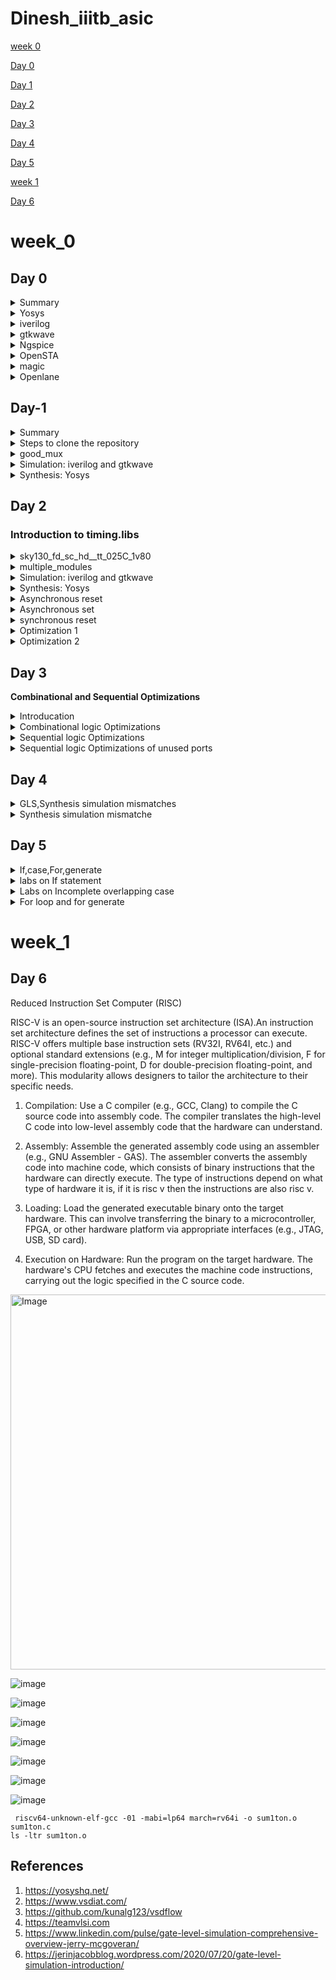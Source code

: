 # Dinesh_iiitb_asic

[week 0](#week_0)

[Day 0](#day-0)

[Day 1](#day-1)

[Day 2](#day-2)

[Day 3](#day-3)

[Day 4](#day-4)

[Day 5](#day-5)

[week 1](#week_1)

[Day 6](#day-6)

 
# week_0

## Day 0

<details>
 <summary> Summary </summary>
	
I installed the needed tools.

</details>	
	
 <details>
 <summary> Yosys </summary>

### **YOSYS**

 I installed Yosys using the following commands:
```bash
git clone https://github.com/YosysHQ/yosys.git
cd yosys-master 
sudo apt install make 
sudo apt-get install build-essential clang bison flex \
    libreadline-dev gawk tcl-dev libffi-dev git \
    graphviz xdot pkg-config python3 libboost-system-dev \
    libboost-python-dev libboost-filesystem-dev zlib1g-dev
make 
sudo make install
```
Below is the screenshot showing sucessful installation:

![Screenshot from 2023-07-31 09-58-15](https://github.com/DINESHIIITB/Dinesh_iiitb_asic/assets/140998565/3f61c7b7-3433-4971-91dc-dc036abd6afa)


</details>
<details>
    <summary>
    iverilog 
    </summary>

### **iVerilog**

I installed iverilog using the following command:
```
sudo apt-get install iverilog
```
Below is the screenshot showing successful launch:
	
![image](https://github.com/DINESHIIITB/Dinesh_iiitb_asic/assets/140998565/f8c4f07e-8666-4cd9-ab5a-d8b110b8da0b)



</details>
<details>
<summary>
    gtkwave
</summary>

### **GTKWave**

I installed gtkwave using the following command:

```
sudo apt-get install gtkwave
```

Below is the screenshot showing successful launch
![image](https://github.com/DINESHIIITB/Dinesh_iiitb_asic/assets/140998565/49a03a90-80f9-4a97-bec4-5153133ba204)
![image](https://github.com/DINESHIIITB/Dinesh_iiitb_asic/assets/140998565/19e8e91c-9507-4839-bdb1-72bbe02bcf34)

</details>
<details>
<summary>
    Ngspice
</summary>


### **NgSpice**

 I downloaded the tarball from https://sourceforge.net/projects/ngspice/files/ to a local directory and unpacked it using the following commands:
 ```bash
tar -zxvf ngspice-37.tar.gz
cd ngspice-37
mkdir release
cd release
../configure  --with-x --with-readline=yes --disable-debug
make
sudo make install
 ```
Below is the screenshot showing sucessful installation:

![image](https://github.com/DINESHIIITB/Dinesh_iiitb_asic/assets/140998565/37ee8c57-5007-4cc0-a046-9a4967a8e040)


</details>
 <details>
 <summary> OpenSTA </summary>

### **OpenSTA**

 I installed and built OpenSTA (including the needed packages) using the following commands:
 ```
sudo apt-get install cmake clang gcctcl swig bison flex
git clone https://github.com/The-OpenROAD-Project/OpenSTA.git
cd OpenSTA
mkdir build
cd build
cmake ..
make
```
Below is the screenshot showing sucessful installation:
![image](https://github.com/DINESHIIITB/Dinesh_iiitb_asic/assets/140998565/7ca9dc6e-e1b7-4d38-bcd9-60796a902546)

</details>
 <details>
 <summary> magic </summary>

 
### **Magic**

 I installed magic using the following commands:
  ```bash
sudo apt-get install m4
sudo apt-get install tcsh
sudo apt-get install csh
sudo apt-get install libx11-dev
sudo apt-get install tcl-dev tk-dev
sudo apt-get install libcairo2-dev
sudo apt-get install mesa-common-dev libglu1-mesa-dev
sudo apt-get install libncurses-dev
 ```
 Below is the screenshot showing sucessful installation:

 ![image](https://github.com/DINESHIIITB/Dinesh_iiitb_asic/assets/140998565/9d2ef33b-d50d-43ef-8a23-2dd8a45b9345)


</details>
 <details>
 <summary> Openlane
 </summary>


### **Openlane**

Prior to the installation of the OpenLane install the dependencies and packages using the command shown below :</br>
``` 
sudo apt-get update
sudo apt-get upgrade
sudo apt install -y build-essential python3 python3-venv python3-pip make git
```
Docker Installation :</br>
```
sudo apt install apt-transport-https ca-certificates curl software-properties-common
curl -fsSL https://download.docker.com/linux/ubuntu/gpg | sudo gpg --dearmor -o /usr/share/keyrings/docker-archive-keyring.gpg

echo "deb [arch=amd64 signed-by=/usr/share/keyrings/docker-archive-keyring.gpg] https://download.docker.com/linux/ubuntu $(lsb_release -cs) stable" | sudo tee /etc/apt/sources.list.d/docker.list > /dev/null

sudo apt update
sudo apt install docker-ce docker-ce-cli containerd.io
sudo docker run hello-world

sudo groupadd docker
sudo usermod -aG docker $USER
sudo reboot 


# Check for installation
sudo docker run hello-world
```

**Steps to install OpenLane, PDKs and Tools**</br>
```
cd $HOME
git clone https://github.com/The-OpenROAD-Project/OpenLane
cd OpenLane
make
make test
```
</details>

## Day-1



<details>
 <summary> Summary </summary>

This section shows how I simulated and synthesized a good_mux using iverilog and yosys respectively. iverilog generates from the RTL design and its testbench a value changing dump file (vcd). gtkwave is the tool used to plot the simulation results of the design. Yosys is a tool which synthesizes RTL designs into a netlist. It is also used to test the synthesized netlist when we provide it with a testbench.

</details>


<details>
 <summary> Steps to clone the repository </summary>

steps to clone the repository:
```bash
mkdir vlsi
cd vlsi
git clone https://github.com/kunalg123/vsdflow.git
git clone https://github.com/kunalg123/sky130RTLDesignAndSynthesisWorkshop.git
```

</details>	


<details>
 <summary> good_mux </summary>
The verilog codes for good_mux.v are taken from https://github.com/kunalg123/sky130RTLDesignAndSynthesisWorkshop.git

</details>

 <details>
 <summary> Simulation: iverilog and gtkwave </summary>

 
 I used the following commands to simulate and view the plots of the RTL design:
	
 ```bash
 iverilog <name verilog: good_mux.v> <name testbench: tb_good_mux.v>
 ./a.out
 gtkwave tb_good_mux.vcd
 ```
	
 Below is the screenshot of the gtkwave plots:
 ![image](https://github.com/DINESHIIITB/Dinesh_iiitb_asic/assets/140998565/7c4f28ad-dae6-41e0-a321-e3f71c1d2d9e)


		
I used the following commands to synthesize and view the design of the hierarchical multiple module:
		

 </details>

<details>
 <summary> Synthesis: Yosys </summary>
	
 In the directory of the verilog files, I used the following commands to synthesize and view the synthesized deisgn:
	
 ```bash
yosys> read_liberty -lib <path to lib file>
yosys> read_verilog <path to verilog file>
yosys> synth -top <top_module_name>
yosys> abc -liberty <path to lib file>
yosys> show
 ```
In ABC step we need  to confirm the inputs ,outputs ,internal signals

![image](https://github.com/DINESHIIITB/Dinesh_iiitb_asic/assets/140998565/bca8905e-0328-435f-a307-e6587a7e009f)

 Below is the screenshot of the synthesized design:
 
 ![image](https://github.com/DINESHIIITB/Dinesh_iiitb_asic/assets/140998565/0ff98c30-221b-45f5-93cb-4ddff06ef960)


 I used the following commands to generate the netlist:
 ```bash

 yosys> write_verilog -noattr <file_name_netlist.v>
 ```
 
 Below is the screenshot of the generated netlist:
 
 ![image](https://github.com/DINESHIIITB/Dinesh_iiitb_asic/assets/140998565/9e504712-1872-4e99-be94-ed7ba7e466f0)

 
</details>

## Day 2

### **Introduction to timing.libs**


<details>
 <summary> sky130_fd_sc_hd__tt_025C_1v80 </summary>

 The sky130_fd_sc_hd__tt_025C_1v80 name tells us that it is 130nm library and tt stands for typical, 025c is temperature,1v80 is voltage
 P-process
 V-volatge
 T-temperature
	
 ```bash
gvim  sky130_fd_sc_hd__tt_025C_1v80.lib

 ```
</details>


<details>
 <summary>multiple_modules </summary>
The verilog codes for good_mux.v are taken from https://github.com/kunalg123/sky130RTLDesignAndSynthesisWorkshop.git

</details>

 <details>
 <summary> Simulation: iverilog and gtkwave </summary>

 
 I used the following commands to simulate and view the plots of the RTL design:
	
 ```bash
 iverilog <name verilog:multiple_modules.v> <name testbench: tb_multiple_modules.v>
 ./a.out
 gtkwave tb_multiple_modules.vcd
 ```
 Below is the screenshot of the gtkwave plots:

 ![image](https://github.com/DINESHIIITB/Dinesh_iiitb_asic/assets/140998565/0f00fc74-e11f-4cdc-b901-f3e574e0b773)

		
I used the following commands to synthesize and view the design of the hierarchical multiple module:
		

 </details>

<details>
 <summary> Synthesis: Yosys </summary>
	
 In the directory of the verilog files, I used the following commands to synthesize and view the synthesized deisgn:
	
 ```bash
yosys> read_liberty -lib <path to lib file>
yosys> read_verilog <path to verilog file>
yosys> synth -top <top_module_name>
yosys> abc -liberty <path to lib file>
yosys> show
 ```
The synth -top<top_module_name> gives the detail information about design hierarchy,submodules and that has shown below

![image](https://github.com/DINESHIIITB/Dinesh_iiitb_asic/assets/140998565/bcf3784b-ee05-43d5-b2b1-4a3f0b4fc11c)

In ABC step we need  to confirm the inputs ,outputs ,internal signals

![image](https://github.com/DINESHIIITB/Dinesh_iiitb_asic/assets/140998565/b92b2665-3da5-41f2-ac35-6e60c63cc30e)

After executing show command , we can see the hierarchical design that contains submodule 1 and submodule 2

![image](https://github.com/DINESHIIITB/Dinesh_iiitb_asic/assets/140998565/68546208-4af6-460f-a0d3-9e1d20a8bf58)



I used the following commands to generate the netlist:
 
 ```bash

 yosys> write_verilog -noattr <file_name_netlist.v>
 yosys> !gvim multiple_modules_heir.v
 ```
 
 Below is the screenshot of the generated netlist:

![image](https://github.com/DINESHIIITB/Dinesh_iiitb_asic/assets/140998565/e3346dc9-cf32-46f4-aabf-2b7a2dea5f75)


yosys flatten is used to write flat netlist
```bash
 yosys> flatten
 yosys> write_verilog -noattr multiple_modules_flat.v>
 yosys> !gvim multiple_modules_flat.v
 ```

![image](https://github.com/DINESHIIITB/Dinesh_iiitb_asic/assets/140998565/c388013c-7f63-423f-be61-4c01008775c0)

Executing show command after flatten, we can see the hierarchical design that does not contains submodule 1 and submodule 2

![image](https://github.com/DINESHIIITB/Dinesh_iiitb_asic/assets/140998565/338fcc42-0693-4113-9677-aee72499e24d)


submodule level synthesis
If we instantiate the same sub module so many times, then iit is not required to synthesise the same module every time so we use sub module level synthesis
If we have very big module then it is very difficult to synthesise the whole module so we synthesise sub modules 

sub module1

![image](https://github.com/DINESHIIITB/Dinesh_iiitb_asic/assets/140998565/f8d27e0a-b8d3-4347-88ef-c6c021568349)

</details>


 <details>
 <summary> Asynchronous reset </summary>


![image](https://github.com/DINESHIIITB/Dinesh_iiitb_asic/assets/140998565/43b36e6b-5649-4d92-aac9-51aaa82de919)

![image](https://github.com/DINESHIIITB/Dinesh_iiitb_asic/assets/140998565/411bae3a-1ea3-43ac-8167-f8a5fe2aed2a)

</details>

 <details>
 <summary> Asynchronous set </summary>
	 
![image](https://github.com/DINESHIIITB/Dinesh_iiitb_asic/assets/140998565/f2e2a12e-637b-4d52-bd7e-be4b60a2892c)
	 
![image](https://github.com/DINESHIIITB/Dinesh_iiitb_asic/assets/140998565/38af5112-fb5c-4bbf-a69e-033b22264eaa)

</details>

 <details>
 <summary> synchronous reset </summary>
	 
![image](https://github.com/DINESHIIITB/Dinesh_iiitb_asic/assets/140998565/388ac745-efb7-4147-acaa-ead4acde6d9f)


![image](https://github.com/DINESHIIITB/Dinesh_iiitb_asic/assets/140998565/74f0e5ae-0864-4a31-a2eb-0788561c0621)

</details>

<details>
 <summary> Optimization 1  </summary>

	
 ### **Multiply by 2**
To perform multiplication we dont need hardware because we are adding zeores to lsb (2^n) n zeroes will be added to lsb adding zeroes can seen in the design and we confirm the same in netlist also. 

![image](https://github.com/DINESHIIITB/Dinesh_iiitb_asic/assets/140998565/41f3eca2-a2b0-47a3-80b0-a719a071679e)

![image](https://github.com/DINESHIIITB/Dinesh_iiitb_asic/assets/140998565/d792f082-8ee3-4b45-a4dc-12f56ea2ffd7)

</details>

<details>
 <summary> Optimization 2 </summary>
 

 ### **Multiply by 8**
 
 To perform multiplication we dont need hardware because we are adding zeores to lsb (2^n) n zeroes will be added to lsb adding zeroes can seen in the design and we confirm the same in netlist also. 
 
![image](https://github.com/DINESHIIITB/Dinesh_iiitb_asic/assets/140998565/1b29a38d-e039-4090-9a7b-d607f8930c1c)

![image](https://github.com/DINESHIIITB/Dinesh_iiitb_asic/assets/140998565/869032e6-1760-4a1a-9f4e-4e4c64017692)

</details>


## Day 3

**Combinational and Sequential Optimizations**
 
<details>
 <summary> Introducation </summary>

![image](https://github.com/DINESHIIITB/Dinesh_iiitb_asic/assets/140998565/49a0095f-f330-47e6-b313-8c02940a1849)


![image](https://github.com/DINESHIIITB/Dinesh_iiitb_asic/assets/140998565/1cbbef40-d954-469a-88af-9e3bfa253dbf)

</details>


<details>
 <summary> Combinational logic Optimizations  </summary>
	
**opt_check**

 In the directory of the verilog files, I used the following commands to synthesize and view the synthesized deisgn:
	
 ```bash
ls *opt_check*
yosys> read_liberty -lib <path to lib file>
yosys> read_verilog <path to verilog file>
yosys> synth -top <top_module_name>
yosys> opt_clean -purge
yosys> abc -liberty <path to lib file>
yosys> show
 ```
ls opt_check is used to find out what are the opt check files we are using.
opt_clean -purge is used to removes unused wires and cells. Expecting and gate and we got and gate.



![image](https://github.com/DINESHIIITB/Dinesh_iiitb_asic/assets/140998565/70f250d4-6ff0-4359-87c6-ad3f8daa5a4d)



**opt_check2**

Repeat the above following steps .Expecting OR gate and got OR gate

![image](https://github.com/DINESHIIITB/Dinesh_iiitb_asic/assets/140998565/3ffb8f3d-01fc-4cc5-86bf-aac06cfa95b3)

**opt_check3**

Repeat the above following steps .Expecting 3 input and gate and got 3 input and gate.

![image](https://github.com/DINESHIIITB/Dinesh_iiitb_asic/assets/140998565/f18c0591-1567-47e7-8598-f26fa50ba86b)


**opt_check4**

Repeat the above following steps .Expecting xnor between a and c input and got xnor gate.

![image](https://github.com/DINESHIIITB/Dinesh_iiitb_asic/assets/140998565/8f8b9d85-71b5-4adf-9b93-bf06b8c735e1)

**multiple_module_opt**

Repeat the above following steps  and use flatten command before the opt_clean -purge

![image](https://github.com/DINESHIIITB/Dinesh_iiitb_asic/assets/140998565/aabc0f09-4c21-4a55-9205-47381ac107e1)

**multiple_module_opt2**

![image](https://github.com/DINESHIIITB/Dinesh_iiitb_asic/assets/140998565/c4a2878e-9357-4e73-bf7f-3f68dc92c8dd)

</details>




<details>
 <summary> Sequential logic Optimizations  </summary>
 
 **dff_const1**
These are the sequential files using ,to display these sequential files,we need to give command in the directory of the verilog files
```
ls *dff*const*
```

![image](https://github.com/DINESHIIITB/Dinesh_iiitb_asic/assets/140998565/70bfff7a-143b-48c8-adc4-dd39a8e80d85)

I used the following commands to simulate and view the plots of the RTL design:
	
 ```bash
 iverilog dff_const1.v tb_dff_const1.v
 ./a.out
 gtkwave tb_dff_const1.vcd
 ```
The wave form clearly tells that it doesnt work like a inverter, the change in output will happen only at rsing edge of clock

![image](https://github.com/DINESHIIITB/Dinesh_iiitb_asic/assets/140998565/33c1b13d-f6b6-42ec-9a51-2a8648e409a1)

In the directory of the verilog files, I used the following commands to synthesize and view the synthesized deisgn:
	
 ```bash
yosys> read_liberty -lib <path to lib file>
yosys> read_verilog <path to verilog file>
yosys> synth -top <top_module_name>
yosys> dfflibmap -liberty ../lib/<path to the file>
yosys> abc -liberty <path to lib file>
yosys> show
 ```
In statistics s_dff_ppo has got 1.i,e there is one dflipflop. The commmand dfflibmap is used to tell the synthesizer, what library has to be picked

![image](https://github.com/DINESHIIITB/Dinesh_iiitb_asic/assets/140998565/32bd35b3-a3d6-4f86-9a5f-78c0adfa4c71)

 
 **dff_const2**

 I used the following commands to simulate and view the plots of the RTL design:
	
 ```bash
 iverilog dff_const2.v tb_dff_const2.v
 ./a.out
 gtkwave tb_dff_const2.vcd
 ```
In this circuit output is always 1,regardless of input

![image](https://github.com/DINESHIIITB/Dinesh_iiitb_asic/assets/140998565/3fcc9225-eb7e-4807-8163-11835f7b7e74)

In the directory of the verilog files, I used the following commands to synthesize and view the synthesized deisgn,The commmand dfflibmap is used to tell the synthesizer, what library has to be picked
	
 ```bash
yosys> read_liberty -lib <path to lib file>
yosys> read_verilog <path to verilog file>
yosys> synth -top <top_module_name>
yosys> dfflibmap -liberty ../lib/<path to the file>
yosys> abc -liberty <path to lib file>
yosys> show
 ```

In statistics there is no dfliplfop and the design was matching with the statistics.we got the design as we expected, output is always one.

![image](https://github.com/DINESHIIITB/Dinesh_iiitb_asic/assets/140998565/0e498cf0-1cd8-46c9-bd55-a3ac21aff22f)


 **dff_const3**


 I used the above commands of iverilog to simulate and view the plots of the RTL design:

 we got the output as what we understood from the code ,except for one clock cycle the output is always on,
 
 ![image](https://github.com/DINESHIIITB/Dinesh_iiitb_asic/assets/140998565/fd0cef7c-5d70-45c6-ac22-0309464852eb)

 In the directory of the verilog files, I used the above commands to synthesize and view the synthesized deisgn,The commmand dfflibmap is used to tell the synthesizer, what library has to be picked. and we can see from the statistics the both flipflops are present and there no optimization has done to circuit.
 
 ![image](https://github.com/DINESHIIITB/Dinesh_iiitb_asic/assets/140998565/bbbbc629-687d-45cc-8b44-9cf3ed1a31a4)

 ![image](https://github.com/DINESHIIITB/Dinesh_iiitb_asic/assets/140998565/65eb3267-a96d-41cc-abb6-a8ae7e917e15)


 **dff_const4**

 ![image](https://github.com/DINESHIIITB/Dinesh_iiitb_asic/assets/140998565/8b960c55-175c-49d1-af03-524bcb8f45e5)


 ![image](https://github.com/DINESHIIITB/Dinesh_iiitb_asic/assets/140998565/d1612b3a-b429-4683-956e-f58a70f3c4aa)
 
 **dff_const5**

 ![image](https://github.com/DINESHIIITB/Dinesh_iiitb_asic/assets/140998565/1829e027-bac9-48f2-8483-e8aac981089a)


 ![image](https://github.com/DINESHIIITB/Dinesh_iiitb_asic/assets/140998565/83c50943-f602-46db-b32e-36d5d3e46cd3)

</details>
 
<details>
 <summary> Sequential logic Optimizations of unused ports  </summary>


In the directory of the verilog files, I used the above commands to synthesize and view the synthesized deisgn,according the verilog code its a 3 bit counter ,so we require 3 flip flops ,but if we see the statisctics and netllist design there is only on eflip flop.for getiing the output we are using one flip flop thats why the other two flopsgot optimized .
 
 ![image](https://github.com/DINESHIIITB/Dinesh_iiitb_asic/assets/140998565/7b3e8754-6c91-472b-b68b-8f04d3b3decb)


 ![image](https://github.com/DINESHIIITB/Dinesh_iiitb_asic/assets/140998565/f1a248ec-b350-4960-8290-7f2279751828)

before we are using one bit of the output ,now we changed the code to use all three bits and verifying the design is using three flip flops are not, as we expected the other two flops are not getting optimized.

 ![image](https://github.com/DINESHIIITB/Dinesh_iiitb_asic/assets/140998565/51717449-62ca-4467-af35-095889cf2d24)
 

 ![image](https://github.com/DINESHIIITB/Dinesh_iiitb_asic/assets/140998565/db22b6e6-e903-4803-a0c8-69400d96294b)

 </details>
 
## Day 4

<details>
 <summary> GLS,Synthesis simulation mismatches </summary>
	
### GLS (Gate-Level Simulation): 

Gate-level simulation is a type of electronic circuit simulation that operates at the gate-level abstraction of a digital design. In digital design, a design description is typically created using a hardware description language (HDL) like Verilog or VHDL. This high-level description is then synthesized into gate-level representations, where logical gates (AND, OR, NOT, etc.) and flip-flops are used to implement the design's functionality.

Gate-level simulation involves simulating the circuit at this lower level of abstraction. It helps to verify the correctness of the design after synthesis, ensuring that the gate-level representation behaves as expected and meets the design specifications. Gate-level simulations are crucial for detecting issues that might not be evident during high-level simulations, such as timing violations and signal propagation delays.


### Synthesis Simulation: 

Synthesis is the process of converting a high-level hardware description (e.g., written in Verilog or VHDL) into a gate-level representation using actual hardware components. Synthesis tools map the design's functionality into logical gates, flip-flops, and other components from a target technology library (e.g., an ASIC or FPGA library).

Synthesis simulation, as you referred to it, could mean simulating the gate-level representation of a design after synthesis. This is a critical step in the digital design flow, as it helps ensure that the synthesis process was successful and that the gate-level design behaves as intended. Any discrepancies between the original high-level design and the gate-level representation can be identified and corrected during this phase.

In summary, both gate-level simulation and synthesis simulation are important steps in digital design verification and validation, ensuring that the final hardware implementation matches the intended design behavior.



 <img src="https://github.com/DINESHIIITB/Dinesh_iiitb_asic/assets/140998565/e6ecbc49-2419-4748-8b83-ec662f178f9e" alt="Image" width="500" height="400">
 
 ### synthesis simulation mismatch

 	Synthesis simulation mismatch happens bacuse of these three reasons
  1. Missing sensitivity list
  2. Wrong usage of blocking and non blocking assignments
  3. Nonstandard verilog coding

* always@(*)---> always will be evaluated when anysignal changes.
* always@(signal)---->always block get evaluated when there is any change inthat signal.The change in the inputs doesnt affect the output if signal is not changing at that point ,so this  error is considered as missing sensitivity list.
 
 ### Blocking and non blocking statements

- '='---> Blocking
	- used inside always block
	- executes the statements in order

- '<='---> Non Blocking
	- used inside always block
 	- executes all the RHS first then assigns it to LHS
 	- parallel evaluation
 
### Caveats with Blocking statements

example 1:

| ![Image 1](https://github.com/DINESHIIITB/Dinesh_iiitb_asic/assets/140998565/670eedb6-5019-49a2-bab6-b5f33d6b8436) | ![Image 2](https://github.com/DINESHIIITB/Dinesh_iiitb_asic/assets/140998565/f35dfcaf-86b4-41d5-8d16-3f0ec87c82e5) |
|:---:|:---:|
| two flops will be created | only one flop will be created ,i.e q is assigned d  |

- while using blocking statements we should be careful ,wrong order changes the circuit and give wrong output.In the above circuit if we use non blocking assignment, order doesnt matter  because RHS executes first and assignes to LHS so it wikkl create two memory locations,tow flops will be created
 </details>

<details>
 <summary> Synthesis simulation mismatche </summary>
	
 I used the commands of iverilog to simulate and view the plots of the RTL design:

 ![image](https://github.com/DINESHIIITB/Dinesh_iiitb_asic/assets/140998565/98d0077e-6b8e-4f36-95b9-dd2ab6a574d1)

  In the directory of the verilog files, I used the above commands to synthesize and view the synthesized deisgn,

   ```bash
yosys> read_liberty -lib <path to lib file>
yosys> read_verilog <path to verilog file>
yosys> synth -top <top_module_name>
yosys> abc -liberty <path to lib file>
yosys> write_verilog -noattr bad_mux_net.v
yosys> show
 ```

 ![image](https://github.com/DINESHIIITB/Dinesh_iiitb_asic/assets/140998565/aaf4644c-3ff2-41f9-b5e4-d816e68f406f)

```
iverilog ../my_lib/verilog_model/primitives.v  ../my_lib/verilog_model/sky130_fd_sc_hd.v ternary_operator_mux_net.v tb_ternary_operator_mux.v
 ./a.out
 gtkwave tb_ternary_operator_mux.vcd
```


 ![image](https://github.com/DINESHIIITB/Dinesh_iiitb_asic/assets/140998565/9b90e624-c6c2-4dee-9f90-39f7c3d95e37)

### bad_mux

I used the commands of iverilog to simulate and view the plots of the RTL design:

 ![Screenshot from 2023-08-13 20-54-29](https://github.com/DINESHIIITB/Dinesh_iiitb_asic/assets/140998565/57455898-656f-4af4-9e19-0404390bcf2d)

In the directory of the verilog files, I used the above commands to synthesize and view the synthesized deisgn, and we can see that there is synthesis simulation mismatch.


 ![Screenshot from 2023-08-13 21-01-03](https://github.com/DINESHIIITB/Dinesh_iiitb_asic/assets/140998565/92ec0d8c-7126-4165-9eef-46f562d5b6e8)

 ![Screenshot from 2023-08-13 21-05-16](https://github.com/DINESHIIITB/Dinesh_iiitb_asic/assets/140998565/7776bf7f-a132-409e-83d2-9904b722285e)

 
### blocking_caveat


I used the commands of iverilog to simulate and view the plots of the RTL design:

 ![Screenshot from 2023-08-13 21-08-00](https://github.com/DINESHIIITB/Dinesh_iiitb_asic/assets/140998565/71506a3f-4dc0-4344-987f-70cf1338f68c)

 In the directory of the verilog files, I used the above commands to synthesize and view the synthesized deisgn, and we can see that there is synthesis simulation mismatch.


![Screenshot from 2023-08-13 21-12-09](https://github.com/DINESHIIITB/Dinesh_iiitb_asic/assets/140998565/279fc08a-634f-41e9-8d48-c3ec0960e3de)


![Screenshot from 2023-08-13 21-15-29](https://github.com/DINESHIIITB/Dinesh_iiitb_asic/assets/140998565/eb7371e9-f53a-44e6-8816-9eb9e78172a9)


 </details>

## Day 5

<details>
 <summary> If,case,For,generate  </summary>

### Caveats with If statement

1. Combiantional circuits
   	* Latches should not occur.
   	* Latches may occur due to incomplete if statements.
2. Sequential circuits
  	* Occuring latches is may or may not a bad thing

  
### Caveats with Case statement

* Incomplete Case statements causes infered latches,to avoid latches use defualt statement in case.
* Assign all the outputs in segments of case.
* We should not have overlapping case statements

  </details>
  
<details>
 <summary> labs on If statement  </summary>

 to get the list of files for incompete files

 ### incomp_if
 ```
ls *incomp*
 iverilog incomp_if.v tb_incomp_if.v
 ./a.out
 gtkwave tb_incomp_if.vcd
```

 ![image](https://github.com/DINESHIIITB/Dinesh_iiitb_asic/assets/140998565/ad74f9d5-e511-438e-81ad-3a3e27d880c3)

when i0 is low there is no change  in output,output is latching at that point,output is changing at i0 is high

 ![image](https://github.com/DINESHIIITB/Dinesh_iiitb_asic/assets/140998565/08bb95a7-cc27-4715-8110-4f6d7a6c7c93)

In the directory of the verilog files, I used the following commands to synthesize and view the synthesized deisgn.
	
 ```bash
yosys> read_liberty -lib <path to lib file>
yosys> read_verilog <path to verilog file>
yosys> synth -top <top_module_name>
yosys> abc -liberty <path to lib file>
yosys> show
 ```
 
we see there is d latch, we are coding for mux and we are getting latch.These kind of latches are not accepted

 ![image](https://github.com/DINESHIIITB/Dinesh_iiitb_asic/assets/140998565/88f6946b-fb4e-4589-84da-e5ea13a5d840)

 ![image](https://github.com/DINESHIIITB/Dinesh_iiitb_asic/assets/140998565/c132ce2d-a35a-4cd5-88b3-bbe41af769e0)

 ### incomp_if2

 I used the commands of iverilog to simulate and view the plots of the RTL design.In this circuit we didnt give any input to lower bit of first mux. so when two muxs are low then the ouput will latch.we are expecting one latch because only one time latch is happening
 
 ![image](https://github.com/DINESHIIITB/Dinesh_iiitb_asic/assets/140998565/8fbdcf01-18f6-48f5-981d-bf9e2760c3f3)

  In the directory of the verilog files, I used the above commands to synthesize and view the synthesized deisgn .as we expected we got one latch.

![image](https://github.com/DINESHIIITB/Dinesh_iiitb_asic/assets/140998565/74bd54cf-233b-41e6-9ac9-3e8bd3c370a3)


 ![image](https://github.com/DINESHIIITB/Dinesh_iiitb_asic/assets/140998565/0d5fc49b-79cf-407d-ad38-977ec9c48bbc)

 
  </details>

 <details>
 <summary> Labs on Incomplete overlapping case  </summary>

  ### incomp_case
 ```
ls *incomp*
 iverilog incomp_case.v tb_incomp_case.v
 ./a.out
 gtkwave tb_incomp_case.vcd
```
When select is 2 and 3 latching will occur because there in input given to 2 and 3.

![image](https://github.com/DINESHIIITB/Dinesh_iiitb_asic/assets/140998565/198c7bea-3cbb-403d-94eb-7aedd9eb3607)

![image](https://github.com/DINESHIIITB/Dinesh_iiitb_asic/assets/140998565/b76a8d10-a66c-467c-9a04-cbdd2f1dd3de)

In the directory of the verilog files, I used the above commands to synthesize and view the synthesized deisgn .as we expected we got one latch.

![image](https://github.com/DINESHIIITB/Dinesh_iiitb_asic/assets/140998565/7974d64c-9a9b-438f-96e6-cc825d48a301)

![image](https://github.com/DINESHIIITB/Dinesh_iiitb_asic/assets/140998565/d2d846de-8740-4502-ad5a-d788fadb2ebb)

  ### comp_case
 I used the commands of iverilog to simulate and view the plots of the RTL design.As we can from the wave form there is no latch and we are expecting no latch after synthesizing.
  
![image](https://github.com/DINESHIIITB/Dinesh_iiitb_asic/assets/140998565/ac3606df-bf65-4556-8d45-cc211016a327)

In the directory of the verilog files, I used the above commands to synthesize and view the synthesized deisgn .as we expected we didnt got latch.

![image](https://github.com/DINESHIIITB/Dinesh_iiitb_asic/assets/140998565/d0efd348-4b8b-48dc-a694-280203643153)


![image](https://github.com/DINESHIIITB/Dinesh_iiitb_asic/assets/140998565/ed684f68-eb2e-4030-8b4b-ad567660a2f0)


  ### Partial_comp_case
   I used the commands of iverilog to simulate and view the plots of the RTL design. and mux X is getting latched at sel 01, so we should get one latch in synthesis.
  
![image](https://github.com/DINESHIIITB/Dinesh_iiitb_asic/assets/140998565/94b81627-ca8a-4c62-ab8c-2100dec00343)


In the directory of the verilog files, I used the above commands to synthesize and view the synthesized deisgn.Expecting one latch and got one latch.

![image](https://github.com/DINESHIIITB/Dinesh_iiitb_asic/assets/140998565/dc2dfa88-0cf3-4d80-bb23-39632cebdbc8)

![image](https://github.com/DINESHIIITB/Dinesh_iiitb_asic/assets/140998565/16d7b016-71bf-4f00-90fd-92c7eedc6d2c)

  ### bad_case
   I used the commands of iverilog to simulate and view the plots of the RTL design. simulator is getting confused when select is 11, so we are getting random output.

![image](https://github.com/DINESHIIITB/Dinesh_iiitb_asic/assets/140998565/292aad50-4c21-4013-b3ed-895610aaa30a)


In the directory of the verilog files, I used the above commands to synthesize and view the synthesized deisgn.synthesis simulation mismatch because of overlapping case statements

![image](https://github.com/DINESHIIITB/Dinesh_iiitb_asic/assets/140998565/70744013-e84b-4d10-b182-d153432841a0)
 
  </details>


 <details>
 <summary> For loop and for generate  </summary>

 1. For Loop
	* Used inside always block
 2. For genearate
  	* Used outside always block
   	* Used to instantiate modules multiple times

### mux_generate

 ```
ls *incomp*
 iverilog mux_generate.v tb_mux_generate.v
 ./a.out
 gtkwave tb_mux_generate.vcd
```
Output came as expected.

![image](https://github.com/DINESHIIITB/Dinesh_iiitb_asic/assets/140998565/9b6750ea-014b-4727-b393-246b34cf9c06)

In the directory of the verilog files, I used the following commands to synthesize and view the synthesized deisgn
	
 ```bash
yosys> read_liberty -lib <path to lib file>
yosys> read_verilog <path to verilog file>
yosys> synth -top <top_module_name>
yosys> write_verilog -noattr mux_generate_net.v
yosys> abc -liberty <path to lib file>
yosys> show
 ```


![image](https://github.com/DINESHIIITB/Dinesh_iiitb_asic/assets/140998565/5a566c50-950b-4038-aa56-8ceff4473482)


### demux_generate

  I used the commands of iverilog to simulate and view the plots of the RTL design.

![image](https://github.com/DINESHIIITB/Dinesh_iiitb_asic/assets/140998565/105e6bb2-4fbf-486f-aaf3-5a360de35417)

In the directory of the verilog files, I used the above commands to synthesize and view the synthesized deisgn

![image](https://github.com/DINESHIIITB/Dinesh_iiitb_asic/assets/140998565/1fddac29-359b-42f4-a75b-97d191170058)

![image](https://github.com/DINESHIIITB/Dinesh_iiitb_asic/assets/140998565/6f6f4b3d-066b-49ea-94c1-a973bcb69731)

### ripple_carry_adder

* Rule of addition if the inputs are [N:0] bits ,the output will be [N+1:0] bits


  I used the commands of iverilog to simulate and view the plots of the RTL design.

```
ls *incomp*
 iverilog rca.v fa.v tb_rca.v
 ./a.out
 gtkwave tb_rca.vcd
```

![image](https://github.com/DINESHIIITB/Dinesh_iiitb_asic/assets/140998565/933bf1a9-8bfa-4af3-a640-804e0ec9d3e3)

In the directory of the verilog files, I used the above commands to synthesize and view the synthesized deisgn ,simulation and synthesis both are matching.

![image](https://github.com/DINESHIIITB/Dinesh_iiitb_asic/assets/140998565/c794b280-d921-43af-b980-ec992af87d0f)

![image](https://github.com/DINESHIIITB/Dinesh_iiitb_asic/assets/140998565/f467c2f5-a99b-4413-b2a4-ff64ce3ee183)

</details>

# week_1

## Day 6

Reduced Instruction Set Computer (RISC)

RISC-V is an open-source instruction set architecture (ISA).An instruction set architecture defines the set of instructions a processor can execute. RISC-V offers multiple base instruction sets (RV32I, RV64I, etc.) and optional standard extensions (e.g., M for integer multiplication/division, F for single-precision floating-point, D for double-precision floating-point, and more). This modularity allows designers to tailor the architecture to their specific needs.




1. Compilation:
Use a C compiler (e.g., GCC, Clang) to compile the C source code into assembly code. The compiler translates the high-level C code into low-level assembly code that the hardware can understand.

2. Assembly:
Assemble the generated assembly code using an assembler (e.g., GNU Assembler - GAS). The assembler converts the assembly code into machine code, which consists of binary instructions that the hardware can directly execute. The type of instructions depend on what type of hardware it is, if it is risc v then the instructions are also risc v. 

3. Loading:
Load the generated executable binary onto the target hardware. This can involve transferring the binary to a microcontroller, FPGA, or other hardware platform via appropriate interfaces (e.g., JTAG, USB, SD card).

4. Execution on Hardware:
Run the program on the target hardware. The hardware's CPU fetches and executes the machine code instructions, carrying out the logic specified in the C source code.


 <img src="https://github.com/DINESHIIITB/Dinesh_iiitb_asic/assets/140998565/32af6aef-86ab-477d-8311-ab75c07f1edf" alt="Image" width="800" height="600">

 ![image](https://github.com/DINESHIIITB/Dinesh_iiitb_asic/assets/140998565/0cd016a5-194b-416d-b7af-413719f8308a)


 ![image](https://github.com/DINESHIIITB/Dinesh_iiitb_asic/assets/140998565/08a57f36-4213-49d9-b460-16ebf3c73dea)

 ![image](https://github.com/DINESHIIITB/Dinesh_iiitb_asic/assets/140998565/221a2940-d404-40f0-8115-72e7117bab7a)


 ![image](https://github.com/DINESHIIITB/Dinesh_iiitb_asic/assets/140998565/3808de68-89e8-4d9d-bceb-d3ea9e2a637b)

 ![image](https://github.com/DINESHIIITB/Dinesh_iiitb_asic/assets/140998565/e2daaf2f-d3e1-4f71-8e23-c2575ed7bf27)

 ![image](https://github.com/DINESHIIITB/Dinesh_iiitb_asic/assets/140998565/782461c7-51df-4614-8058-3a7dcc89dd54)


 ![image](https://github.com/DINESHIIITB/Dinesh_iiitb_asic/assets/140998565/03a045ae-ed9f-4578-bc07-bede663b6203)


```
 riscv64-unknown-elf-gcc -01 -mabi=lp64 march=rv64i -o sum1ton.o sum1ton.c
ls -ltr sum1ton.o
```











## References  

1. https://yosyshq.net/
2. https://www.vsdiat.com/
3. https://github.com/kunalg123/vsdflow
4. https://teamvlsi.com
5. https://www.linkedin.com/pulse/gate-level-simulation-comprehensive-overview-jerry-mcgoveran/
6. https://jerinjacobblog.wordpress.com/2020/07/20/gate-level-simulation-introduction/
  
    
   



 


  







   




 

  


 

 







 

 

 







 








































